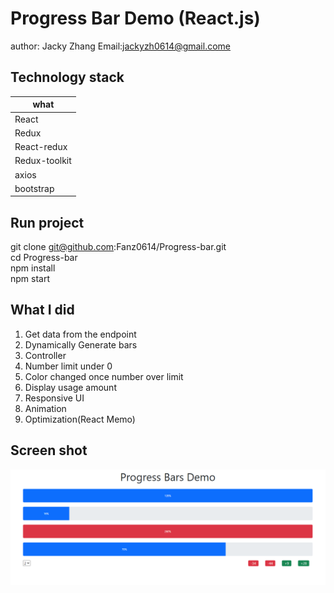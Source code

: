 Progress Bar Demo (React.js)
====
author: Jacky Zhang  Email:jackyzh0614@gmail.come  

Technology stack
----------

| what   |
| ---------- |
| React    | 
| Redux     |
| React-redux     | 
| Redux-toolkit     | 
| axios     |
| bootstrap    | 


Run project
-----------
git clone git@github.com:Fanz0614/Progress-bar.git <br>
cd Progress-bar <br>
npm install <br>
npm start <br>

What I did 
---------
1. Get data from the endpoint
2. Dynamically Generate bars
3. Controller
4. Number limit under 0
5. Color changed once number over limit
6. Display usage amount
7. Responsive UI
8. Animation
9. Optimization(React Memo)

Screen shot
-----------
![Alt text](https://raw.githubusercontent.com/Fanz0614/pic/master/snapshot.PNG)


